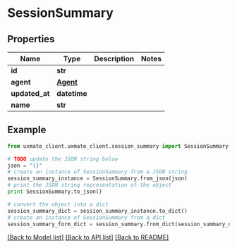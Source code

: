# SessionSummary


## Properties
Name | Type | Description | Notes
------------ | ------------- | ------------- | -------------
**id** | **str** |  | 
**agent** | [**Agent**](Agent.md) |  | 
**updated_at** | **datetime** |  | 
**name** | **str** |  | 

## Example

```python
from uxmate_client.uxmate_client.session_summary import SessionSummary

# TODO update the JSON string below
json = "{}"
# create an instance of SessionSummary from a JSON string
session_summary_instance = SessionSummary.from_json(json)
# print the JSON string representation of the object
print SessionSummary.to_json()

# convert the object into a dict
session_summary_dict = session_summary_instance.to_dict()
# create an instance of SessionSummary from a dict
session_summary_form_dict = session_summary.from_dict(session_summary_dict)
```
[[Back to Model list]](../README.md#documentation-for-models) [[Back to API list]](../README.md#documentation-for-api-endpoints) [[Back to README]](../README.md)


